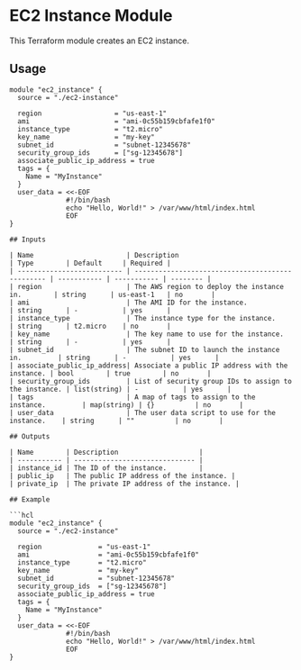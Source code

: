 # EC2 Instance Module

This Terraform module creates an EC2 instance.

## Usage

```hcl
module "ec2_instance" {
  source = "./ec2-instance"

  region                  = "us-east-1"
  ami                     = "ami-0c55b159cbfafe1f0"
  instance_type           = "t2.micro"
  key_name                = "my-key"
  subnet_id               = "subnet-12345678"
  security_group_ids      = ["sg-12345678"]
  associate_public_ip_address = true
  tags = {
    Name = "MyInstance"
  }
  user_data = <<-EOF
              #!/bin/bash
              echo "Hello, World!" > /var/www/html/index.html
              EOF
}

## Inputs

| Name                       | Description                                      | Type        | Default     | Required |
| -------------------------- | ------------------------------------------------ | ----------- | ----------- | -------- |
| region                     | The AWS region to deploy the instance in.        | string      | us-east-1   | no       |
| ami                        | The AMI ID for the instance.                     | string      | -           | yes      |
| instance_type              | The instance type for the instance.              | string      | t2.micro    | no       |
| key_name                   | The key name to use for the instance.            | string      | -           | yes      |
| subnet_id                  | The subnet ID to launch the instance in.         | string      | -           | yes      |
| associate_public_ip_address| Associate a public IP address with the instance. | bool        | true        | no       |
| security_group_ids         | List of security group IDs to assign to the instance. | list(string) | -           | yes      |
| tags                       | A map of tags to assign to the instance.         | map(string) | {}          | no       |
| user_data                  | The user data script to use for the instance.    | string      | ""          | no       |

## Outputs

| Name        | Description                    |
| ----------- | ------------------------------ |
| instance_id | The ID of the instance.        |
| public_ip   | The public IP address of the instance. |
| private_ip  | The private IP address of the instance. |

## Example

```hcl
module "ec2_instance" {
  source = "./ec2-instance"

  region              = "us-east-1"
  ami                 = "ami-0c55b159cbfafe1f0"
  instance_type       = "t2.micro"
  key_name            = "my-key"
  subnet_id           = "subnet-12345678"
  security_group_ids  = ["sg-12345678"]
  associate_public_ip_address = true
  tags = {
    Name = "MyInstance"
  }
  user_data = <<-EOF
              #!/bin/bash
              echo "Hello, World!" > /var/www/html/index.html
              EOF
}

